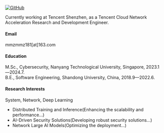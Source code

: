 

[![GitHub](https://img.shields.io/badge/-MaMingZe--maverick-181717?style=flat&logo=github)](https://github.com/MaMingZe-maverick)



Currently working at Tencent Shenzhen, as a Tencent Cloud Network Acceleration Research and Development Engineer.

#### Email
mmzmmz181[at]163.com

#### Education
M.Sc., Cybersecurity, Nanyang Technological University, Singapore, 2023.1—2024.7.\
B.E., Software Engineering, Shandong University, China, 2018.9—2022.6.

#### Research Interests
System, Network, Deep Learning  
- Distributed Training and Inference(Enhancing the scalability and performance...)
- AI-Driven Security Solutions(Developing robust security solutions...) 
- Network Large AI Models(Optimizing the deployment...)  
